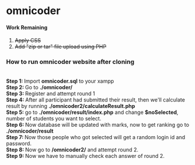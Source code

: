 # omnicoder

<h4>Work Remaining</h4>
<ol>
  <li><del> Apply CSS </del></li>
  <li><del> Add "zip or tar" file upload using PHP </del></li>
</ol>
<h3>How to run omnicoder website after cloning</h3><br>
<span><b>Step 1: </b>Import <b>omnicoder.sql</b> to your xampp</span><br>
<span><b>Step 2: </b>Go to <b>./omnicoder/</b></span><br>
<span><b>Step 3: </b>Register and attempt round 1</span><br>
<span><b>Step 4: </b>After all participant had submitted their result, then we'll calculate result by running <b>./omnicoder2/calculateResult.php</b></span><br>
<span><b>Step 5: </b>go to <b>./omnicoder/result/index.php</b> and change <b>$noSelected</b>, number of students you want to select.</span><br>
<span><b>Step 6: </b>Now database will be updated with marks, now to get ranking go to <b>./omnicoder/result</b></span><br>
<span><b>Step 7: </b>Now those people who got selected will get a random login id and password.</span><br>
<span><b>Step 8: </b>Now go to <b>/omnicoder2/</b> and attempt round 2.</span><br>
<span><b>Step 9: </b> Now we have to manually check each answer of round 2.</span><br>
